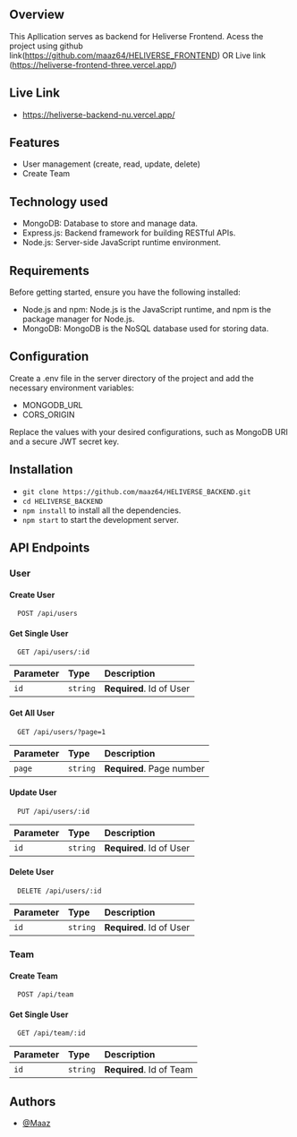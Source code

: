 

## Overview
This Apllication serves as backend for Heliverse Frontend. Acess the project using github link(https://github.com/maaz64/HELIVERSE_FRONTEND) OR Live link (https://heliverse-frontend-three.vercel.app/)

## Live Link
- https://heliverse-backend-nu.vercel.app/

## Features
- User management (create, read, update, delete)
- Create Team


## Technology used
- MongoDB: Database to store and manage data.
- Express.js: Backend framework for building RESTful APIs.
- Node.js: Server-side JavaScript runtime environment.

## Requirements
Before getting started, ensure you have the following installed:
- Node.js and npm: Node.js is the JavaScript runtime, and npm is the package manager for Node.js.
- MongoDB: MongoDB is the NoSQL database used for storing data.


## Configuration
Create a .env file in the server directory of the project and add the necessary environment variables:

- MONGODB_URL
- CORS_ORIGIN

Replace the values with your desired configurations, such as  MongoDB URI and a secure JWT secret key.

## Installation

- `git clone https://github.com/maaz64/HELIVERSE_BACKEND.git`
- `cd HELIVERSE_BACKEND` 
- `npm install` to install all the dependencies.
- `npm start` to start the development server.



## API Endpoints

### User
#### Create User

```http
  POST /api/users
```

#### Get Single User

```http
  GET /api/users/:id
```
| Parameter | Type     | Description                       |
| :-------- | :------- | :-------------------------------- |
| `id`      | `string` | **Required**. Id of User |

#### Get All User

```http
  GET /api/users/?page=1
```
| Parameter | Type     | Description                       |
| :-------- | :------- | :-------------------------------- |
| `page`      | `string` | **Required**. Page number |

#### Update User

```http
  PUT /api/users/:id
```
| Parameter | Type     | Description                       |
| :-------- | :------- | :-------------------------------- |
| `id`      | `string` | **Required**. Id of User |

#### Delete User

```http
  DELETE /api/users/:id
```
| Parameter | Type     | Description                       |
| :-------- | :------- | :-------------------------------- |
| `id`      | `string` | **Required**. Id of User |

###

### Team
#### Create Team

```http
  POST /api/team
```
#### Get Single User

```http
  GET /api/team/:id
```
| Parameter | Type     | Description                       |
| :-------- | :------- | :-------------------------------- |
| `id`      | `string` | **Required**. Id of Team |


## Authors

- [@Maaz](https://www.linkedin.com/in/abumaaz/)




